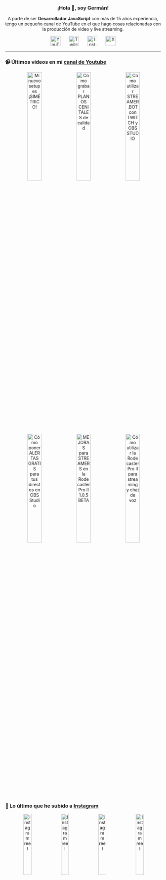 <p align="center" width="300">
  <h3 align="center">¡Hola 👋, soy Germán!</h3>
</p>

<p align="center">A parte de ser <strong>Desarrollador JavaScript</strong> con más de 15 años experiencia, tengo un pequeño canal de YouTube en el que hago cosas relacionadas con la producción de video y live streaming.</p>

<p align="center">
  <a href="https://youtube.com/@germix" target="blank"><img src="https://cdn.simpleicons.org/youtube/FF0000" alt="YouTube" title="YouTube" width="32px" /></a>
  &#8287;&#8287;&#8287;&#8287;&#8287;
  <a href="https://twitch.tv/germix_tv" target="blank"><img src="https://cdn.simpleicons.org/twitch/9146FF" alt="Twitch" title="Twitch" width="32px" /></a>
  &#8287;&#8287;&#8287;&#8287;&#8287;
  <a href="https://instagram.com/germix_tv" target="blank"><img src="https://cdn.simpleicons.org/instagram/E4405F" alt="Instagram" title="Instagram" width="32px" /></a>
  &#8287;&#8287;&#8287;&#8287;&#8287;
  <a href="https://x.com/germix_tv" target="blank"><img src="https://cdn.simpleicons.org/x/000000" alt="X" title="X" width="32px" />
  </a>
</p>

<hr />

<p align="center">
  <h3>📹 Últimos vídeos en mi <a href="https://youtube.com/@germix?sub_confirmation=1" target="blank">canal de Youtube</a></h3>
</p>
<p align="center">&#8287;<a href="https://youtu.be/ibEAW0cBqQA" target="blank"><img width="30%" src="https://img.youtube.com/vi/ibEAW0cBqQA/mqdefault.jpg" alt="Mi nuevo setup es ¡SIMÉTRICO!" title="Mi nuevo setup es ¡SIMÉTRICO!" /></a>  &#8287;<a href="https://youtu.be/2XDhlqEN3cE" target="blank"><img width="30%" src="https://img.youtube.com/vi/2XDhlqEN3cE/mqdefault.jpg" alt="Cómo grabar PLANOS CENITALES de calidad" title="Cómo grabar PLANOS CENITALES de calidad" /></a>  &#8287;<a href="https://youtu.be/2AilFoiYnlc" target="blank"><img width="30%" src="https://img.youtube.com/vi/2AilFoiYnlc/mqdefault.jpg" alt="Cómo utilizar STREAMER.BOT con TWITCH y OBS STUDIO" title="Cómo utilizar STREAMER.BOT con TWITCH y OBS STUDIO" /></a><br />  &#8287;<a href="https://youtu.be/3EUPLZjGjkY" target="blank"><img width="30%" src="https://img.youtube.com/vi/3EUPLZjGjkY/mqdefault.jpg" alt="Cómo poner ALERTAS GRATIS para tus directos en OBS Studio" title="Cómo poner ALERTAS GRATIS para tus directos en OBS Studio" /></a>  &#8287;<a href="https://youtu.be/3mLzME7gODA" target="blank"><img width="30%" src="https://img.youtube.com/vi/3mLzME7gODA/mqdefault.jpg" alt="MEJORAS para STREAMERS en la Rodecaster Pro II 1.0.5 BETA" title="MEJORAS para STREAMERS en la Rodecaster Pro II 1.0.5 BETA" /></a>  &#8287;<a href="https://youtu.be/8784wBhHpVo" target="blank"><img width="30%" src="https://img.youtube.com/vi/8784wBhHpVo/mqdefault.jpg" alt="Cómo utilizar la Rodecaster Pro II para streaming y chat de voz" title="Cómo utilizar la Rodecaster Pro II para streaming y chat de voz" /></a></p>

<p align="center">
  <h3>📸 Lo último que he subido a <a href="https://instagram.com/germix_tv" target="blank">Instagram</a></h3>
</p>
<p align="center">&#8287;<a href='https://instagram.com/p/DE-TbpVNcGd' target='_blank'><img width='22.5%' src='https://scontent-ber1-1.cdninstagram.com/v/t51.29350-15/472990735_1577285422906816_3361671994748548350_n.jpg?stp=dst-jpg_e15_p480x480_tt6&efg=eyJ2ZW5jb2RlX3RhZyI6ImltYWdlX3VybGdlbi4xMDgweDE5MjAuc2RyLmYyOTM1MC5kZWZhdWx0X2NvdmVyX2ZyYW1lIn0&_nc_ht=scontent-ber1-1.cdninstagram.com&_nc_cat=104&_nc_ohc=4v1H_LhR950Q7kNvgGqoPwf&_nc_gid=a2241488b9ad4646a4b7c7c08ca317f2&edm=ACHbZRIBAAAA&ccb=7-5&ig_cache_key=MzU0ODM1OTAxOTEwMzM3MTY3Nw%3D%3D.3-ccb7-5&oh=00_AYDEDxT7mkOFCDGxfA870Cq89t7DSUNQ3uPsf-1_V6ghuw&oe=679229F1&_nc_sid=c024bc' alt='Instagram reel' /></a>  &#8287;<a href='https://instagram.com/p/DE905pINOKU' target='_blank'><img width='22.5%' src='https://scontent-ber1-1.cdninstagram.com/v/t51.29350-15/474044974_947778204204559_7179196202823806874_n.jpg?stp=dst-jpg_e15_p480x480_tt6&efg=eyJ2ZW5jb2RlX3RhZyI6ImltYWdlX3VybGdlbi43MjB4MTI4MC5zZHIuZjI5MzUwLmRlZmF1bHRfY292ZXJfZnJhbWUifQ&_nc_ht=scontent-ber1-1.cdninstagram.com&_nc_cat=107&_nc_ohc=CX1s2YPDSJ8Q7kNvgHFas4Z&_nc_gid=a2241488b9ad4646a4b7c7c08ca317f2&edm=ACHbZRIBAAAA&ccb=7-5&ig_cache_key=MzU0ODIyNDc0MTAyNzY2ODYyOA%3D%3D.3-ccb7-5&oh=00_AYBl28380DmX1fqh0gST-tZH_bd4XJBgm1wpyL0zW_GgVw&oe=679211F3&_nc_sid=c024bc' alt='Instagram reel' /></a>  &#8287;<a href='https://instagram.com/p/DE8i8jfRf6c' target='_blank'><img width='22.5%' src='https://scontent-ber1-1.cdninstagram.com/v/t51.2885-15/474081989_18268190377250009_390229483952806731_n.jpg?stp=dst-jpg_e15_p480x480_tt6&efg=eyJ2ZW5jb2RlX3RhZyI6ImltYWdlX3VybGdlbi4xMjE1eDIxNjAuc2RyLmY3NTc2MS5kZWZhdWx0X2NvdmVyX2ZyYW1lIn0&_nc_ht=scontent-ber1-1.cdninstagram.com&_nc_cat=105&_nc_ohc=ADAW6hMGLk0Q7kNvgHwbWCt&_nc_gid=a2241488b9ad4646a4b7c7c08ca317f2&edm=ACHbZRIBAAAA&ccb=7-5&ig_cache_key=MzU0Nzg2NDMwMTMxNjczNDYyMA%3D%3D.3-ccb7-5&oh=00_AYDxoPorcqE69sRG04ZGLd3TchTnS6srE5pN5orMrmFD1Q&oe=679203F2&_nc_sid=c024bc' alt='Instagram reel' /></a>  &#8287;<a href='https://instagram.com/p/DE5ph1nNkpS' target='_blank'><img width='22.5%' src='https://scontent-ber1-1.cdninstagram.com/v/t51.29350-15/473755463_1134782054884476_1147529015703000718_n.jpg?stp=dst-jpg_e15_p480x480_tt6&efg=eyJ2ZW5jb2RlX3RhZyI6ImltYWdlX3VybGdlbi43MjB4MTI4MC5zZHIuZjI5MzUwLmRlZmF1bHRfY292ZXJfZnJhbWUifQ&_nc_ht=scontent-ber1-1.cdninstagram.com&_nc_cat=100&_nc_ohc=e0zRNpp5VqgQ7kNvgF0JuPV&_nc_gid=a2241488b9ad4646a4b7c7c08ca317f2&edm=ACHbZRIBAAAA&ccb=7-5&ig_cache_key=MzU0NzA0ODgyNjc0Njg0OTg3NA%3D%3D.3-ccb7-5&oh=00_AYBDOL1lADV6r5RyEeryaWozc0tTuRRLLU-dGGaPAl5mYw&oe=67920519&_nc_sid=c024bc' alt='Instagram reel' /></a></p>
